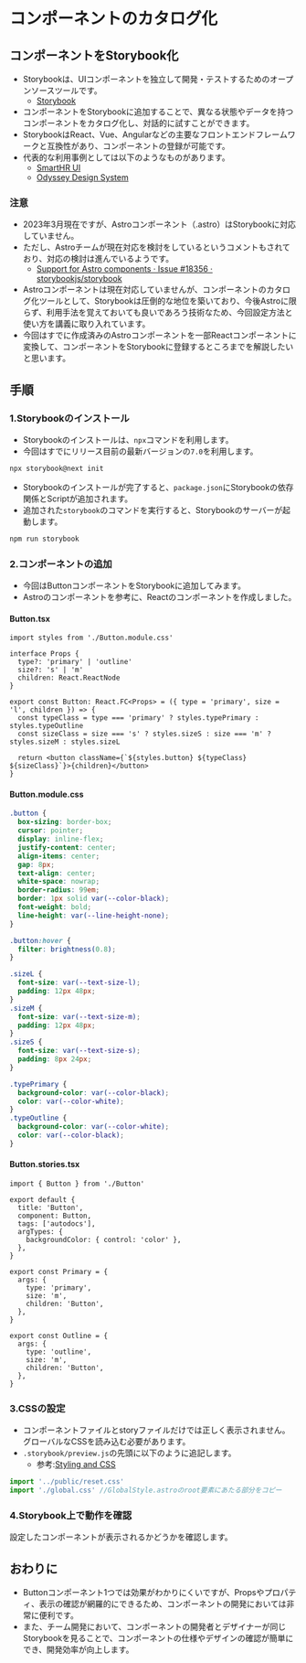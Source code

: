 コンポーネントのカタログ化
==

## コンポーネントをStorybook化

- Storybookは、UIコンポーネントを独立して開発・テストするためのオープンソースツールです。
  - [Storybook](https://storybook.js.org/)
- コンポーネントをStorybookに追加することで、異なる状態やデータを持つコンポーネントをカタログ化し、対話的に試すことができます。
- StorybookはReact、Vue、Angularなどの主要なフロントエンドフレームワークと互換性があり、コンポーネントの登録が可能です。
- 代表的な利用事例としては以下のようなものがあります。
  - [SmartHR UI](https://story.smarthr-ui.dev/)
  - [Odyssey Design System](https://odyssey.okta.design/)   

### 注意

- 2023年3月現在ですが、Astroコンポーネント（.astro）はStorybookに対応していません。
- ただし、Astroチームが現在対応を検討をしているというコメントもされており、対応の検討は進んでいるようです。
  - [Support for Astro components · Issue #18356 · storybookjs/storybook](https://github.com/storybookjs/storybook/issues/18356#issuecomment-1455115370)
- Astroコンポーネントは現在対応していませんが、コンポーネントのカタログ化ツールとして、Storybookは圧倒的な地位を築いており、今後Astroに限らず、利用手法を覚えておいても良いであろう技術なため、今回設定方法と使い方を講義に取り入れています。
- 今回はすでに作成済みのAstroコンポーネントを一部Reactコンポーネントに変換して、コンポーネントをStorybookに登録するところまでを解説したいと思います。


## 手順

### 1.Storybookのインストール

- Storybookのインストールは、`npx`コマンドを利用します。
- 今回はすでにリリース目前の最新バージョンの`7.0`を利用します。

```bash
npx storybook@next init
```

- Storybookのインストールが完了すると、`package.json`にStorybookの依存関係とScriptが追加されます。
- 追加された`storybook`のコマンドを実行すると、Storybookのサーバーが起動します。

```bash
npm run storybook
```
### 2.コンポーネントの追加

- 今回はButtonコンポーネントをStorybookに追加してみます。
- Astroのコンポーネントを参考に、Reactのコンポーネントを作成しました。

#### Button.tsx

```tsx
import styles from './Button.module.css'

interface Props {
  type?: 'primary' | 'outline'
  size?: 's' | 'm'
  children: React.ReactNode
}

export const Button: React.FC<Props> = ({ type = 'primary', size = 'l', children }) => {
  const typeClass = type === 'primary' ? styles.typePrimary : styles.typeOutline
  const sizeClass = size === 's' ? styles.sizeS : size === 'm' ? styles.sizeM : styles.sizeL

  return <button className={`${styles.button} ${typeClass} ${sizeClass}`}>{children}</button>
}
```

#### Button.module.css

```css
.button {
  box-sizing: border-box;
  cursor: pointer;
  display: inline-flex;
  justify-content: center;
  align-items: center;
  gap: 8px;
  text-align: center;
  white-space: nowrap;
  border-radius: 99em;
  border: 1px solid var(--color-black);
  font-weight: bold;
  line-height: var(--line-height-none);
}

.button:hover {
  filter: brightness(0.8);
}

.sizeL {
  font-size: var(--text-size-l);
  padding: 12px 48px;
}
.sizeM {
  font-size: var(--text-size-m);
  padding: 12px 48px;
}
.sizeS {
  font-size: var(--text-size-s);
  padding: 8px 24px;
}

.typePrimary {
  background-color: var(--color-black);
  color: var(--color-white);
}
.typeOutline {
  background-color: var(--color-white);
  color: var(--color-black);
}
```

#### Button.stories.tsx

```tsx
import { Button } from './Button'

export default {
  title: 'Button',
  component: Button,
  tags: ['autodocs'],
  argTypes: {
    backgroundColor: { control: 'color' },
  },
}

export const Primary = {
  args: {
    type: 'primary',
    size: 'm',
    children: 'Button',
  },
}

export const Outline = {
  args: {
    type: 'outline',
    size: 'm',
    children: 'Button',
  },
}

```

### 3.CSSの設定

- コンポーネントファイルとstoryファイルだけでは正しく表示されません。グローバルなCSSを読み込む必要があります。
- `.storybook/preview.js`の先頭に以下のように追記します。
  - 参考:[Styling and CSS](https://storybook.js.org/docs/react/configure/styling-and-css)

```js
import '../public/reset.css'
import './global.css' //GlobalStyle.astroのroot要素にあたる部分をコピー
```

### 4.Storybook上で動作を確認

設定したコンポーネントが表示されるかどうかを確認します。

## おわりに

- Buttonコンポーネント1つでは効果がわかりにくいですが、Propsやプロパティ、表示の確認が網羅的にできるため、コンポーネントの開発においては非常に便利です。
- また、チーム開発において、コンポーネントの開発者とデザイナーが同じStorybookを見ることで、コンポーネントの仕様やデザインの確認が簡単にでき、開発効率が向上します。


